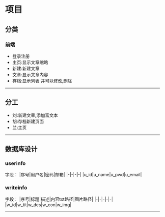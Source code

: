 ﻿# 项目

## 分类

### 前端

* 登录注册
* 主页:显示文章缩略
* 新建:新建文章
* 文章:显示文章内容
* 存档:显示列表 并可以修改,删除

***

## 分工

* 刘:新建文章,添加富文本
* 胡:存档新建页面
* 兰:主页

***

## 数据库设计

### userinfo

字段：
|序号|用户名|密码|邮箱|
|-|-|-|-|
|u_id|u_name|u_pwd|u_email|

### writeinfo

字段：
|序号|标题|描述|内容txt路径|图片路径|
|-|-|-|-|-|
|w_id|w_tit|w_des|w_con|w_img|

***

## 
